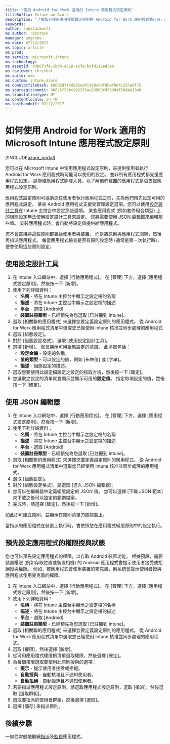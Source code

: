 ```yaml
---
title: "使用 Android for Work 適用的 Intune 應用程式設定原則"
titleSuffix: Intune on Azure
description: "了解如何使用應用程式設定原則在 Android for Work 應用程式執行時，將設定資料提供給該應用程式。"
keywords: 
author: robstackmsft
ms.author: robstack
manager: angrobe
ms.date: 07/12/2017
ms.topic: article
ms.prod: 
ms.service: microsoft-intune
ms.technology: 
ms.assetid: d0b6f3fe-2bd4-4518-a6fe-b9fd115ed5e0
ms.reviewer: chrisbal
ms.suite: ems
ms.custom: intune-azure
ms.openlocfilehash: b86d2d7f4d295ed41168c9dfdbaf8d4c253a0f75
ms.sourcegitcommit: 388c5f59bc992375ac63968fd7330af5d84a1348
ms.translationtype: HT
ms.contentlocale: zh-TW
ms.lasthandoff: 07/12/2017
---
```

# <a name="how-to-use-microsoft-intune-app-configuration-policies-for-android-for-work"></a>如何使用 Android for Work 適用的 Microsoft Intune 應用程式設定原則

[!INCLUDE[azure_portal](./includes/azure_portal.md)]

您可以在 Microsoft Intune 中使用應用程式設定原則，來提供使用者執行 Android for Work 應用程式時可能可以使用的設定。 並非所有應用程式都支援應用程式設定。 請聯絡應用程式開發人員，以了解他們建置的應用程式是否支援應用程式設定原則。

應用程式設定原則可協助您在使用者執行應用程式之前，先為他們預先設定可用的應用程式設定。 某些 Android 應用程式支援受管理設定選項，您可以使用[設定設計工具](#use-configuration-designer)在 Intune 主控台中設定那些選項。 某些應用程式 (例如套件組合類型) 上的組態設定無法使用設定設計工具來設定。  您將需要使用 [JSON 編輯器](#use-json-editor)來編輯那些值。   安裝應用程式時，會自動將設定值提供給應用程式。

您不會直接將這些原則部署給使用者與裝置。 而是將原則與應用程式關聯，然後再指派應用程式。 每當應用程式檢查是否有原則設定時 (通常是第一次執行時)，便會使用這些原則設定。

## <a name="use-configuration-designer"></a>使用設定設計工具

1. 在 Intune 入口網站中，選擇 [行動應用程式]。 在 [管理] 下方，選擇 [應用程式設定原則]，然後按一下 [新增]。
2. 使用下列詳細資料：
    - **名稱** - 將在 Intune 主控台中顯示之設定檔的名稱
    - **描述** - 將在 Intune 主控台中顯示之設定檔的描述
    - **平台** - 選取 [Android]
    - **裝置註冊類型** - 已經預先為您選取 [已註冊到 Intune]。
3. 選取 [相關聯的應用程式] 來選擇您要定義設定原則的應用程式。  從 Android for Work 應用程式清單中選取您已經使用 Intune 核准並同步處理的應用程式
4. 選取 [組態設定]。
5. 對於 [組態設定格式]，選取 [使用設定設計工具]。
6. 選擇 [新增]。 就會顯示可用組態設定的清單。 此清單包括：
    - **設定金鑰** - 設定的名稱。
    - **值的類型** - 可以設定的值，例如 [布林值] 或 [字串]。
    - **描述** - 組態設定的描述。
7. 選取您要使用此設定檔設定之設定的核取方塊，然後按一下 [確定]。
8. 您選取之設定的清單就會顯示並顯示可用的**設定值**。 指定每項設定的值，然後按一下 [確定]。

## <a name="use-json-editor"></a>使用 JSON 編輯器

1. 在 Intune 入口網站中，選擇 [行動應用程式]。 在 [管理] 下方，選擇 [應用程式設定原則]，然後按一下 [新增]。
2. 使用下列詳細資料：
    - **名稱** - 將在 Intune 主控台中顯示之設定檔的名稱
    - **描述** - 將在 Intune 主控台中顯示之設定檔的描述
    - **平台** - 選取 [Android]
    - **裝置註冊類型** - 已經預先為您選取 [已註冊到 Intune]。
3. 選取 [相關聯的應用程式] 來選擇您要定義設定原則的應用程式。  從 Android for Work 應用程式清單中選取您已經使用 Intune 核准並同步處理的應用程式。
5. 選取 [組態設定]。
6. 對於 [組態設定格式]，請選取 [進入 JSON 編輯器]。
7. 您可以在編輯器中定義組態設定的 JSON 值。 您可以選擇 [下載 JSON 範本] 來下載之後可以設定的範例檔案。
8. 完成時，請選擇 [確定]，然後按一下 [新增]。

如此即可建立原則，並顯示在原則清單刀鋒視窗上。



當指派的應用程式在裝置上執行時，會依照您在應用程式組態原則中的設定執行。

## <a name="preconfigure-permissions-grant-state-for-apps"></a>預先設定應用程式的權限授與狀態

您也可以預先設定應用程式的權限，以存取 Android 裝置功能。 根據預設，需要裝置權限 (例如存取位置或裝置相機) 的 Android 應用程式會提示使用者接受或拒絕授與權限。 例如，若應用程式會使用裝置的麥克風，則系統會提示使用者授與應用程式使用麥克風的權限。

1. 在 Intune 入口網站中，選擇 [行動應用程式]。 在 [管理] 下方，選擇 [應用程式設定原則]，然後按一下 [新增]。
2. 使用下列詳細資料：
    - **名稱** - 將在 Intune 主控台中顯示之設定檔的名稱
    - **描述** - 將在 Intune 主控台中顯示之設定檔的描述
    - **平台** - 選取 [Android]
    - **裝置註冊類型** - 已經預先為您選取 [已註冊到 Intune]。
3. 選取 [相關聯的應用程式] 來選擇您要定義設定原則的應用程式。  從 Android for Work 應用程式清單中選取您已經使用 Intune 核准並同步處理的應用程式。
5. 選取 [權限]，然後選擇 [新增]。
6. 從可用應用程式權限的清單選取權限，然後選擇 [確定]。
7. 為每個權限選取要使用此原則授與的選項：
    - **提示** - 提示使用者接受或拒絕。
    - **自動授與** - 自動核准且不通知使用者。
    - **自動拒絕** - 自動拒絕且不通知使用者。
8. 若要指派應用程式設定原則，請選取應用程式設定原則，選取 [指派]，然後選取 [選取群組]。
9. 選取要指派的使用者群組，然後選擇 [選取]。
10. 選擇 [儲存] 來指派原則。

## <a name="next-steps"></a>後續步驟

一如往常般地繼續[指派](apps-deploy.md)及[監視](apps-monitor.md)應用程式。

